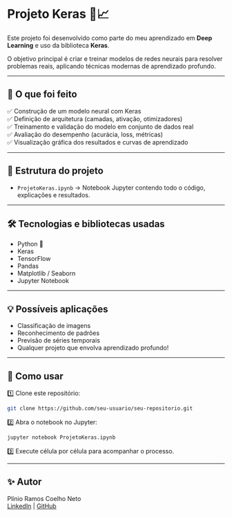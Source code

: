 
# Projeto Keras 🧠📈

Este projeto foi desenvolvido como parte do meu aprendizado em **Deep Learning** e uso da biblioteca **Keras**.

O objetivo principal é criar e treinar modelos de redes neurais para resolver problemas reais, aplicando técnicas modernas de aprendizado profundo.

---

## 🚀 O que foi feito

✅ Construção de um modelo neural com Keras  
✅ Definição de arquitetura (camadas, ativação, otimizadores)  
✅ Treinamento e validação do modelo em conjunto de dados real  
✅ Avaliação do desempenho (acurácia, loss, métricas)  
✅ Visualização gráfica dos resultados e curvas de aprendizado  

---

## 📂 Estrutura do projeto

- `ProjetoKeras.ipynb` → Notebook Jupyter contendo todo o código, explicações e resultados.

---

## 🛠️ Tecnologias e bibliotecas usadas

- Python 🐍  
- Keras  
- TensorFlow  
- Pandas  
- Matplotlib / Seaborn  
- Jupyter Notebook

---

## 💡 Possíveis aplicações

- Classificação de imagens  
- Reconhecimento de padrões  
- Previsão de séries temporais  
- Qualquer projeto que envolva aprendizado profundo!

---

## 📌 Como usar

1️⃣ Clone este repositório:  
```bash
git clone https://github.com/seu-usuario/seu-repositorio.git
```

2️⃣ Abra o notebook no Jupyter:  
```bash
jupyter notebook ProjetoKeras.ipynb
```

3️⃣ Execute célula por célula para acompanhar o processo.

---

## ✨ Autor

Plínio Ramos Coelho Neto  
[LinkedIn](https://www.linkedin.com/in/plinio-coelho-01a581177/) | [GitHub](https://github.com/S1Bigo)
